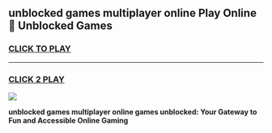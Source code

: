 
## unblocked games multiplayer online Play Online 👋 Unblocked Games
<h3>
<a href="https://premium.freeplayer.one?title=unblocked_games_multiplayer_online&ref=19F">CLICK TO PLAY</a></h3>
<hr>

<h3>
<a href="https://premium.freeplayer.one?title=unblocked_games_multiplayer_online&ref=19F">CLICK 2 PLAY</a>
  
</h3>

<a href="https://premium.freeplayer.one?title=unblocked_games_multiplayer_online&ref=19F"><img src="https://clearcache.store/games.png"></a>


**unblocked games multiplayer online games unblocked: Your Gateway to Fun and Accessible Online Gaming**
